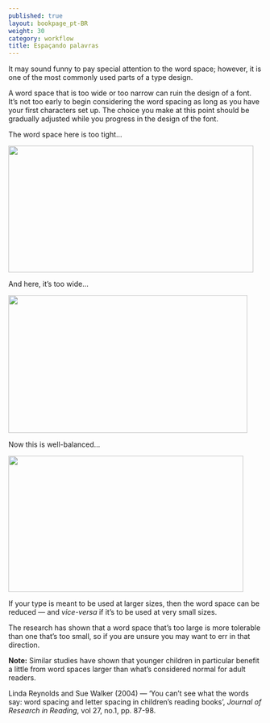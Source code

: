 ```yaml
---
published: true
layout: bookpage_pt-BR
weight: 30
category: workflow
title: Espaçando palavras
---
```


It may sound funny to pay special attention to the word space; however, it is one of the most
commonly used parts of a type design.

A word space that is too wide or too narrow can ruin the design of a font. It’s not too early to
begin considering the word spacing as long as you have your first characters set up. The choice you
make at this point should be gradually adjusted while you progress in the design of the font.

The word space here is too tight&hellip;

<img src="../en-US/images/Screen%20Shot%202012-12-06%20at%204.51.42%20PM.png" alt height="251" width="486">

And here, it’s too wide&hellip;

<img src="../en-US/images/Screen%20Shot%202012-12-06%20at%204.51.16%20PM.png" alt height="273" width="474">

Now this is well-balanced&hellip;

<img src="../en-US/images/Screen%20Shot%202012-12-06%20at%204.49.50%20PM.png" alt height="270" width="466">

If your type is meant to be used at larger sizes, then the word space can be reduced &mdash; and
*vice-versa* if it’s to be used at very small sizes.

The research has shown that a word space that’s too large is more tolerable than one that’s too
small, so if you are unsure you may want to err in that direction.

<div class="note"><p><b>Note:</b> Similar studies have shown that younger children in particular
benefit a little from word spaces larger than what’s considered normal for adult readers.</p>

<p>Linda Reynolds and Sue Walker (2004) &mdash; ‘You can’t see what the words say: word spacing and
letter spacing in children’s reading books’, <i>Journal of Research in Reading</i>, vol 27, no.1,
pp. 87-98.</p></div>
